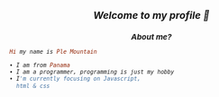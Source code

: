 <h2 align="center"><i><small>Welcome to my profile 👀</h2>
<h3 align="center">About me?</h3>

```rb
Hi my name is Ple Mountain

• I am from Panama
• I am a programmer, programming is just my hobby
• I'm currently focusing on Javascript,
  html & css
```
